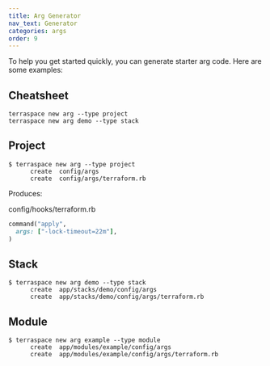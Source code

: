 ```yaml
---
title: Arg Generator
nav_text: Generator
categories: args
order: 9
---
```


To help you get started quickly, you can generate starter arg code. Here are some examples:

## Cheatsheet

    terraspace new arg --type project
    terraspace new arg demo --type stack

## Project

    $ terraspace new arg --type project
          create  config/args
          create  config/args/terraform.rb

Produces:

config/hooks/terraform.rb

```ruby
command("apply",
  args: ["-lock-timeout=22m"],
)
```

## Stack

    $ terraspace new arg demo --type stack
          create  app/stacks/demo/config/args
          create  app/stacks/demo/config/args/terraform.rb

## Module

    $ terraspace new arg example --type module
          create  app/modules/example/config/args
          create  app/modules/example/config/args/terraform.rb
